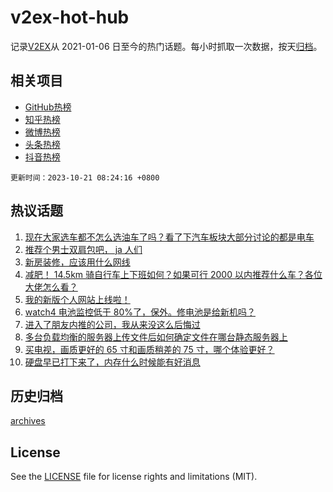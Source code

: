 # v2ex-hot-hub

 记录[V2EX](https://www.v2ex.com/)从 2021-01-06 日至今的热门话题。每小时抓取一次数据，按天[归档](archives)。
 
 ## 相关项目

- [GitHub热榜](https://github.com/it985/github-hot-hub)
- [知乎热榜](https://github.com/it985/zhihu-hot-hub)
- [微博热榜](https://github.com/it985/weibo-hot-hub)
- [头条热榜](https://github.com/it985/toutiao-hot-hub)
- [抖音热榜](https://github.com/it985/douyin-hot-hub)


 `更新时间：2023-10-21 08:24:16 +0800`

## 热议话题

1. [现在大家选车都不怎么选油车了吗？看了下汽车板块大部分讨论的都是电车](https://www.v2ex.com/t/983745)
1. [推荐个男士双肩包吧， ja 人们](https://www.v2ex.com/t/983741)
1. [新房装修，应该用什么网线](https://www.v2ex.com/t/983669)
1. [减肥！ 14.5km 骑自行车上下班如何？如果可行 2000 以内推荐什么车？各位大佬怎么看？](https://www.v2ex.com/t/983676)
1. [我的新版个人网站上线啦！](https://www.v2ex.com/t/983646)
1. [watch4 电池监控低于 80%了，保外。修电池是给新机吗？](https://www.v2ex.com/t/983665)
1. [进入了朋友内推的公司，我从来没这么后悔过](https://www.v2ex.com/t/983722)
1. [多台负载均衡的服务器上传文件后如何确定文件在哪台静态服务器上](https://www.v2ex.com/t/983729)
1. [买电视，画质更好的 65 寸和画质稍差的 75 寸，哪个体验更好？](https://www.v2ex.com/t/983698)
1. [硬盘早已打下来了，内存什么时候能有好消息](https://www.v2ex.com/t/983732)

## 历史归档

[archives](archives)

## License

See the [LICENSE](LICENSE) file for license rights and limitations (MIT).
